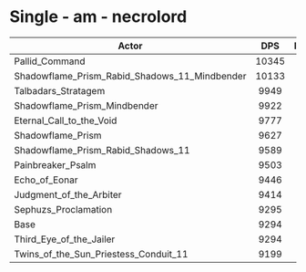 # Single - am - necrolord
| Actor | DPS | Increase |
|---|:---:|:---:|
|Pallid_Command|10345|11.31%|
|Shadowflame_Prism_Rabid_Shadows_11_Mindbender|10133|9.02%|
|Talbadars_Stratagem|9949|7.05%|
|Shadowflame_Prism_Mindbender|9922|6.75%|
|Eternal_Call_to_the_Void|9777|5.19%|
|Shadowflame_Prism|9627|3.57%|
|Shadowflame_Prism_Rabid_Shadows_11|9589|3.17%|
|Painbreaker_Psalm|9503|2.24%|
|Echo_of_Eonar|9446|1.63%|
|Judgment_of_the_Arbiter|9414|1.29%|
|Sephuzs_Proclamation|9295|0.01%|
|Base|9294|0.00%|
|Third_Eye_of_the_Jailer|9294|-0.01%|
|Twins_of_the_Sun_Priestess_Conduit_11|9199|-1.03%|
